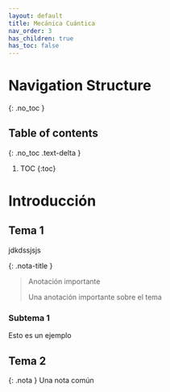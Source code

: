 ```yaml
---
layout: default
title: Mecánica Cuántica
nav_order: 3
has_children: true
has_toc: false
---
```


# Navigation Structure
{: .no_toc }

## Table of contents
{: .no_toc .text-delta }

1. TOC
{:toc}

# Introducción

## Tema 1
jdkdssjsjs

{: .nota-title }
> Anotación importante
>
> Una anotación importante sobre el tema

### Subtema 1
Esto es un ejemplo

## Tema 2

{: .nota }
Una nota común

